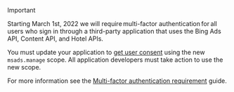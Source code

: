 > [!IMPORTANT]
> Starting March 1st, 2022 we will require multi-factor authentication for all users who sign in through a third-party application that uses the Bing Ads API, Content API, and Hotel APIs.
> 
> You must update your application to [get user consent](/advertising/guides/authentication-oauth-consent.md) using the new ```msads.manage``` scope. All application developers must take action to use the new scope.
>
> For more information see the [Multi-factor authentication requirement](/advertising/guides/authentication-oauth-mfa) guide. 